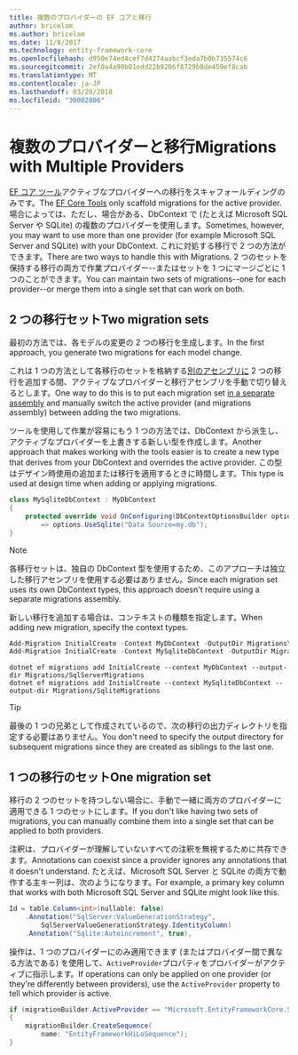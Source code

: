 ```yaml
---
title: 複数のプロバイダーの EF コアと移行
author: bricelam
ms.author: bricelam
ms.date: 11/8/2017
ms.technology: entity-framework-core
ms.openlocfilehash: d950e74ed4cef7d4274aabcf3eda7b0b735574c6
ms.sourcegitcommit: 2ef0a4a90b01edd22b9206f8729b8de459ef8cab
ms.translationtype: MT
ms.contentlocale: ja-JP
ms.lasthandoff: 03/20/2018
ms.locfileid: "30002806"
---
```

<a name="migrations-with-multiple-providers"></a><span data-ttu-id="4cab6-102">複数のプロバイダーと移行</span><span class="sxs-lookup"><span data-stu-id="4cab6-102">Migrations with Multiple Providers</span></span>
==================================
<span data-ttu-id="4cab6-103">[EF コア ツール][ 1]アクティブなプロバイダーへの移行をスキャフォールディングのみです。</span><span class="sxs-lookup"><span data-stu-id="4cab6-103">The [EF Core Tools][1] only scaffold migrations for the active provider.</span></span> <span data-ttu-id="4cab6-104">場合によっては、ただし、場合がある、DbContext で (たとえば Microsoft SQL Server や SQLite) の複数のプロバイダーを使用します。</span><span class="sxs-lookup"><span data-stu-id="4cab6-104">Sometimes, however, you may want to use more than one provider (for example Microsoft SQL Server and SQLite) with your DbContext.</span></span> <span data-ttu-id="4cab6-105">これに対処する移行で 2 つの方法ができます。</span><span class="sxs-lookup"><span data-stu-id="4cab6-105">There are two ways to handle this with Migrations.</span></span> <span data-ttu-id="4cab6-106">2 つのセットを保持する移行の両方で作業プロバイダー--またはセットを 1 つにマージごとに 1 つのことができます。</span><span class="sxs-lookup"><span data-stu-id="4cab6-106">You can maintain two sets of migrations--one for each provider--or merge them into a single set that can work on both.</span></span>

<a name="two-migration-sets"></a><span data-ttu-id="4cab6-107">2 つの移行セット</span><span class="sxs-lookup"><span data-stu-id="4cab6-107">Two migration sets</span></span>
------------------
<span data-ttu-id="4cab6-108">最初の方法では、各モデルの変更の 2 つの移行を生成します。</span><span class="sxs-lookup"><span data-stu-id="4cab6-108">In the first approach, you generate two migrations for each model change.</span></span>

<span data-ttu-id="4cab6-109">これは 1 つの方法として各移行のセットを格納する[別のアセンブリに][ 2] 2 つの移行を追加する間、アクティブなプロバイダーと移行アセンブリを手動で切り替えるとします。</span><span class="sxs-lookup"><span data-stu-id="4cab6-109">One way to do this is to put each migration set [in a separate assembly][2] and manually switch the active provider (and migrations assembly) between adding the two migrations.</span></span>

<span data-ttu-id="4cab6-110">ツールを使用して作業が容易にもう 1 つの方法では、DbContext から派生し、アクティブなプロバイダーを上書きする新しい型を作成します。</span><span class="sxs-lookup"><span data-stu-id="4cab6-110">Another approach that makes working with the tools easier is to create a new type that derives from your DbContext and overrides the active provider.</span></span> <span data-ttu-id="4cab6-111">この型はデザイン時使用の追加または移行を適用するときに時間します。</span><span class="sxs-lookup"><span data-stu-id="4cab6-111">This type is used at design time when adding or applying migrations.</span></span>

``` csharp
class MySqliteDbContext : MyDbContext
{
    protected override void OnConfiguring(DbContextOptionsBuilder options)
        => options.UseSqlite("Data Source=my.db");
}
```

> [!NOTE]
> <span data-ttu-id="4cab6-112">各移行セットは、独自の DbContext 型を使用するため、このアプローチは独立した移行アセンブリを使用する必要はありません。</span><span class="sxs-lookup"><span data-stu-id="4cab6-112">Since each migration set uses its own DbContext types, this approach doesn't require using a separate migrations assembly.</span></span>

<span data-ttu-id="4cab6-113">新しい移行を追加する場合は、コンテキストの種類を指定します。</span><span class="sxs-lookup"><span data-stu-id="4cab6-113">When adding new migration, specify the context types.</span></span>

``` powershell
Add-Migration InitialCreate -Context MyDbContext -OutputDir Migrations\SqlServerMigrations
Add-Migration InitialCreate -Context MySqliteDbContext -OutputDir Migrations\SqliteMigrations
```
``` Console
dotnet ef migrations add InitialCreate --context MyDbContext --output-dir Migrations/SqlServerMigrations
dotnet ef migrations add InitialCreate --context MySqliteDbContext --output-dir Migrations/SqliteMigrations
```

> [!TIP]
> <span data-ttu-id="4cab6-114">最後の 1 つの兄弟として作成されているので、次の移行の出力ディレクトリを指定する必要はありません。</span><span class="sxs-lookup"><span data-stu-id="4cab6-114">You don't need to specify the output directory for subsequent migrations since they are created as siblings to the last one.</span></span>

<a name="one-migration-set"></a><span data-ttu-id="4cab6-115">1 つの移行のセット</span><span class="sxs-lookup"><span data-stu-id="4cab6-115">One migration set</span></span>
-----------------
<span data-ttu-id="4cab6-116">移行の 2 つのセットを持つしない場合に、手動で一緒に両方のプロバイダーに適用できる 1 つのセットにします。</span><span class="sxs-lookup"><span data-stu-id="4cab6-116">If you don't like having two sets of migrations, you can manually combine them into a single set that can be applied to both providers.</span></span>

<span data-ttu-id="4cab6-117">注釈は、プロバイダーが理解していないすべての注釈を無視するために共存できます。</span><span class="sxs-lookup"><span data-stu-id="4cab6-117">Annotations can coexist since a provider ignores any annotations that it doesn't understand.</span></span> <span data-ttu-id="4cab6-118">たとえば、Microsoft SQL Server と SQLite の両方で動作する主キー列は、次のようになります。</span><span class="sxs-lookup"><span data-stu-id="4cab6-118">For example, a primary key column that works with both Microsoft SQL Server and SQLite might look like this.</span></span>

``` csharp
Id = table.Column<int>(nullable: false)
    .Annotation("SqlServer:ValueGenerationStrategy",
        SqlServerValueGenerationStrategy.IdentityColumn)
    .Annotation("Sqlite:Autoincrement", true),
```

<span data-ttu-id="4cab6-119">操作は、1 つのプロバイダーにのみ適用できます (またはプロバイダー間で異なる方法である) を使用して、`ActiveProvider`プロパティをプロバイダーがアクティブに指示します。</span><span class="sxs-lookup"><span data-stu-id="4cab6-119">If operations can only be applied on one provider (or they're differently between providers), use the `ActiveProvider` property to tell which provider is active.</span></span>

``` csharp
if (migrationBuilder.ActiveProvider == "Microsoft.EntityFrameworkCore.SqlServer")
{
    migrationBuilder.CreateSequence(
        name: "EntityFrameworkHiLoSequence");
}
```


  [1]: ../../miscellaneous/cli/index.md
  [2]: projects.md
